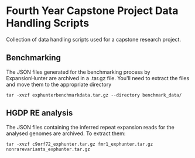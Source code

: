 # Fourth Year Capstone Project Data Handling Scripts
Collection of data handling scripts used for a capstone research project.

## Benchmarking
The JSON files generated for the benchmarking process by ExpansionHunter are archived in a .tar.gz file.
You'll need to extract the files and move them to the appropriate directory

~~~
tar -xvzf exphunterbenchmarkdata.tar.gz --directory benchmark_data/
~~~

## HGDP RE analysis
The JSON files containing the inferred repeat expansion reads for the analysed genomes are archived.
To extract them:
~~~
tar -xvzf c9orf72_exphunter.tar.gz fmr1_exphunter.tar.gz nonrarevariants_exphunter.tar.gz
~~~
